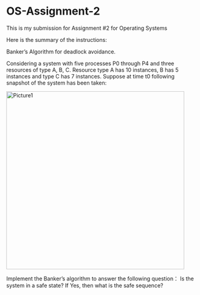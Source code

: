 # OS-Assignment-2
This is my submission for Assignment #2 for Operating Systems

Here is the summary of the instructions:
 
Banker’s Algorithm for deadlock avoidance.

Considering a system with five processes P0 through P4 and three resources of type A, B, C. Resource type A has 10 instances, B has 5 instances and type C has 7 instances. Suppose at time t0 following snapshot of the system has been taken:

 <img width="468" alt="Picture1" src="https://github.com/user-attachments/assets/3aa721dd-5411-423f-bd1a-783e0f765e95" />

Implement the Banker’s algorithm to answer the following question： Is the system in a safe state? If Yes, then what is the safe sequence?

